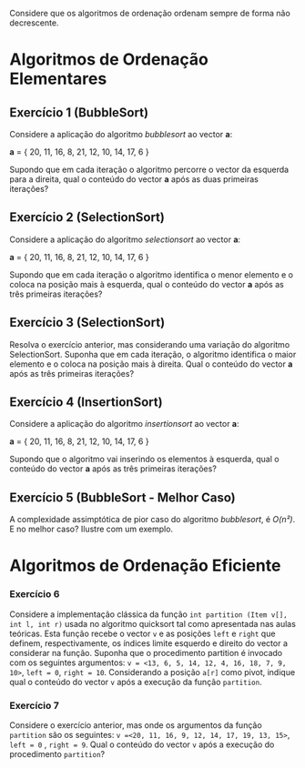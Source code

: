 Considere que os algoritmos de ordenação ordenam sempre de forma não decrescente.

# Algoritmos de Ordenação Elementares

## Exercício 1 (BubbleSort)

Considere a aplicação do algoritmo *bubblesort* ao vector **a**:

**a** = { 20, 11, 16, 8, 21, 12, 10, 14, 17, 6 }

Supondo que em cada iteração o algoritmo percorre o vector da esquerda para a direita, qual o
conteúdo do vector **a** após as duas primeiras iterações?

## Exercício 2 (SelectionSort)

Considere a aplicação do algoritmo *selectionsort* ao vector **a**:

**a** = { 20, 11, 16, 8, 21, 12, 10, 14, 17, 6 }

Supondo que em cada iteração o algoritmo identifica o menor elemento e
o coloca na posição mais à esquerda, qual o conteúdo do vector **a**
após as três primeiras iterações?

## Exercício 3 (SelectionSort)

Resolva o exercício anterior, mas considerando uma variação do
algoritmo SelectionSort. Suponha que em cada iteração, o algoritmo
identifica o maior elemento e o coloca na posição mais à direita.
Qual o conteúdo do vector **a** após as três primeiras iterações?

## Exercício 4 (InsertionSort)

Considere a aplicação do algoritmo *insertionsort* ao vector **a**:

**a** = { 20, 11, 16, 8, 21, 12, 10, 14, 17, 6 }

Supondo que o algoritmo vai inserindo os elementos à esquerda,
qual o conteúdo do vector **a** após as três primeiras iterações?

## Exercício 5 (BubbleSort - Melhor Caso)

A complexidade assimptótica de pior caso do algoritmo *bubblesort*,
é *O(n²)*. E no melhor caso? Ilustre com um exemplo.


# Algoritmos de Ordenação Eficiente

### Exercício 6

Considere a implementação clássica da função `int partition (Item v[], int l, int r)` usada no algoritmo quicksort tal como apresentada nas aulas teóricas. Esta função recebe o vector `v` e as posições `left` e `right` que definem, respectivamente, os índices limite esquerdo e direito do vector a considerar na função. Suponha que o procedimento partition é invocado com os seguintes argumentos: `v = <13, 6, 5, 14, 12, 4, 16, 18, 7, 9, 10>`, `left = 0`, `right = 10`.  Considerando a posição `a[r]` como pivot, indique qual o conteúdo do vector `v` após a execução da função `partition`.


### Exercício 7

Considere o exercício anterior, mas onde os argumentos da função `partition` são os seguintes: `v =<20, 11, 16, 9, 12, 14, 17, 19, 13, 15>`, `left = 0` , `right = 9`. Qual o conteúdo do vector `v` após a execução do procedimento `partition`?

